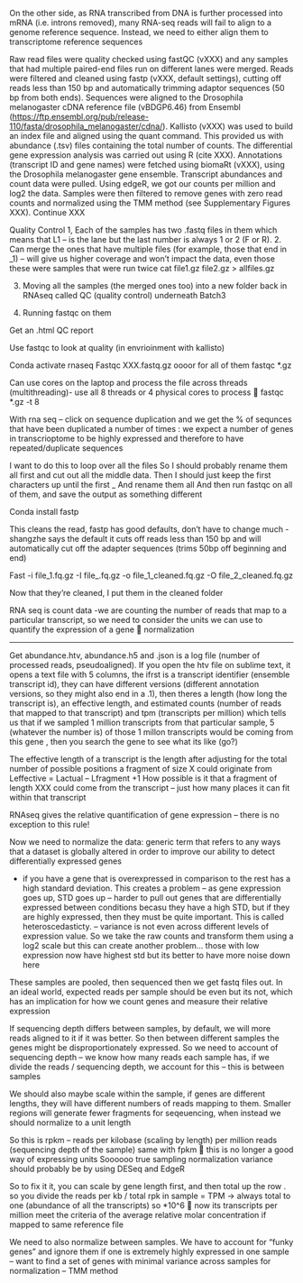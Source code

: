 On the other side, as RNA transcribed from DNA is further processed into mRNA (i.e. introns removed), many RNA-seq reads will fail to align to a genome reference sequence. Instead, we need to either align them to transcriptome reference sequences 


Raw read files were quality checked using fastQC (vXXX) and any samples that had multiple paired-end files run on different lanes were merged. Reads were filtered and cleaned using fastp (vXXX, default settings), cutting off reads less than 150 bp and automatically trimming adaptor sequences (50 bp from both ends). Sequences were aligned to the Drosophila melanogaster cDNA reference file (vBDGP6.46) from Ensembl (https://ftp.ensembl.org/pub/release-110/fasta/drosophila_melanogaster/cdna/). Kallisto (vXXX) was used to build an index file and aligned using the quant command. This provided us with abundance (.tsv) files containing the total number of counts. The differential gene expression analysis was carried out using R (cite XXX). Annotations (transcript ID and gene names) were fetched using biomaRt (vXXX), using the Drosophila melanogaster gene ensemble. Transcript abundances and count data were pulled. Using edgeR, we got our counts per million and log2 the data. Samples were then filtered to remove genes with zero read counts and normalized using the TMM method (see Supplementary Figures XXX). Continue XXX


Quality Control
1, Each of the samples has two .fastq files in them which means that L1 – is the lane but the last number is always 1 or 2 (F or R). 
2. Can merge the ones that have multiple files (for example, those that end in _1) – will give us higher coverage and won’t impact the data, even those these were samples that were run twice 
cat file1.gz file2.gz > allfiles.gz

3. Moving all the samples (the merged ones too) into a new folder back in RNAseq called QC (quality control) underneath Batch3 

4. Running fastqc on them 

Get an .html QC report

Use fastqc to look at quality (in envrioinment with kallisto)

Conda activate rnaseq 
Fastqc XXX.fastq.gz oooor for all of them fastqc *.gz

Can use cores on the laptop and process the file across threads (multithreading)- use all 8 threads or 4 physical cores to process  fastqc *.gz -t 8

With rna seq – click on sequence duplication and we get the % of sequnces that have been duplicated a number of times : we expect a number of genes in transcrioptome to be highly expressed and therefore to have repeated/duplicate sequences 

I want to do this to loop over all the files 
So I should probably rename them all first and cut out all the middle data. 
Then I should just keep the first characters up until the first _ 
And rename them all 
And then run fastqc on all of them, and save the output as something different



Conda install fastp

This cleans the read, fastp has good defaults, don’t have to change much  - shangzhe says the default it cuts off reads less than 150 bp and will automatically cut off the adapter sequences (trims 50bp off beginning and end)

Fast -i file_1.fq.gz -I file_.fq.gz -o file_1_cleaned.fq.gz -O file_2_cleaned.fq.gz

Now that they’re cleaned, I put them in the cleaned folder 


RNA seq is count data -we are counting the number of reads that map to a particular transcript, so we need to consider the units we can use to quantify the expression of a gene  normalization 

---
 
Get abundance.htv, abundance.h5 and .json is a log file (number of processed reads, pseudoaligned). If you open the htv file on sublime text, it opens a text file with 5 columns, the ifrst is a transcript identifier (ensemble transcript id), they can have different versions (different annotation versions, so they might also end in a .1), then theres a length (how long the transcript is), an effective length, and estimated counts (number of reads that mapped to that transcript) and tpm (transcripts per million) which tells us that if we sampled 1 million transcripts from that particular sample, 5 (whatever the number is) of those 1 millon transcripts would be coming from this gene , then you search the gene to see what its like (go?) 

The effective length of a transcript is the length after adjusting for the total number of possible positions a fragment of size X could originate from 
Leffective = Lactual – Lfragment +1 
How possible is it that a fragment of length XXX could come from the transcript – just how many places it can fit within that transcript 

RNAseq gives the relative quantification of gene expression – there is no exception to this rule! 

Now we need to normalize the data: generic term that refers to any ways that a dataset is globally altered in order to improve our ability to detect differentially expressed genes 
-  if you have a gene that is overexpressed in comparison to the rest has a high standard deviation. This creates a problem – as gene expression goes up, STD goes up – harder to pull out genes that are differentially expressed between conditions becasu they have a high STD, but if they are highly expressed, then they must be quite important. This is called heteroscedasticty.  – variance is not even across different levels of expression value. So we take the raw counts and transform them using a log2 scale but this can create another problem… those with low expression now have highest std but its better to have more noise down here 

These samples are pooled, then sequenced then we get fastq files out. In an ideal world, expected reads per sample should be even but its not, which has an implication for how we count genes and measure their relative expression 

If sequencing depth differs between samples, by default, we will more reads aligned to it if it was better. So then between different samples the genes might be disproportionately expressed. So we need to account of sequencing depth – we know how many reads each sample has, if we divide the reads / sequencing depth, we account for this – this is between samples

We should also maybe scale within the sample, if genes are different lengths, they will have different numbers of reads mapping to them. Smaller regions will generate fewer fragments for seqeuencing, when instead we should normalize to a unit length 

So this is rpkm – reads per kilobase (scaling by length) per million reads (sequencing depth of the sample)  same with fpkm  this is no longer a good way of expressing units 
Soooooo true sampling normalization variance should probably be by using DESeq and EdgeR

So to fix it it, you can scale by gene length first, and then total up the row . so you divide the reads per kb / total rpk in sample = TPM -> always total to one (abundance of all the transcripts)  so *10^6  now its transcripts per million meet the criteria of the average relative molar concentration if mapped to same reference file 

We need to also normalize between samples. We have to account for “funky genes” and ignore them if one is extremely highly expressed in one sample – want to find a set of genes with minimal variance across samples for normalization – TMM method 
